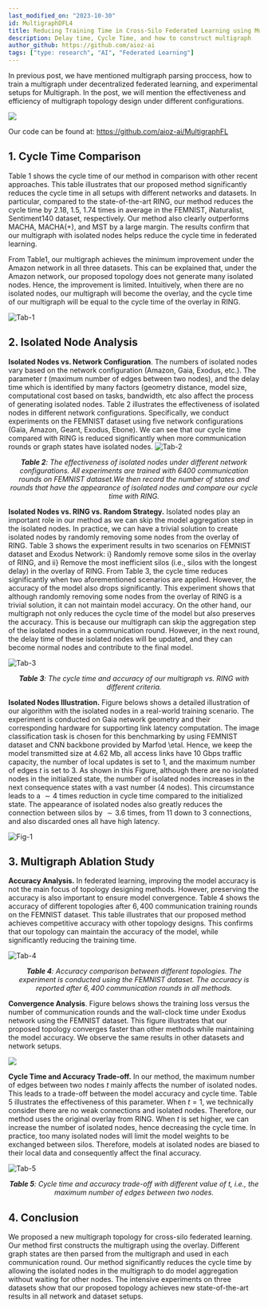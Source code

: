 ```yaml
---
last_modified_on: "2023-10-30"
id: MultigraphDFL4
title: Reducing Training Time in Cross-Silo Federated Learning using Multigraph Topology (Part 4)
description: Delay time, Cycle Time, and how to construct multigraph
author_github: https://github.com/aioz-ai
tags: ["type: research", "AI", "Federated Learning"]
---
```

In previous post, we have mentioned multigraph parsing proccess, how to train a multigraph under decentralized federated learning, and experimental  setups for Multigraph. In the post, we will mention the effectiveness and efficiency of multigraph topology design under different configurations.

![](https://blog.openmined.org/content/images/2021/08/AV-procedure-artboard-1-3-04-1.png)

Our code can be found at: https://github.com/aioz-ai/MultigraphFL
## 1. Cycle Time Comparison

Table 1 shows the cycle time of our method in comparison with other recent approaches. This table illustrates that our proposed method significantly reduces the cycle time in all setups with different networks and datasets. In particular, compared to the state-of-the-art RING, our method reduces the cycle time by $2.18$, $1.5$, $1.74$ times in average in the FEMNIST, iNaturalist, Sentiment140 dataset, respectively. Our method also clearly outperforms MACHA, MACHA(+), and MST by a large margin. The results confirm that our multigraph with isolated nodes helps reduce the cycle time in federated learning.  


From Table1, our multigraph achieves the minimum improvement under the Amazon network in all three datasets. This can be explained that, under the Amazon network, our proposed topology does not generate many isolated nodes. Hence, the improvement is limited. Intuitively, when there are no isolated nodes, our multigraph will become the overlay, and the cycle time of our multigraph will be equal to the cycle time of the overlay in RING.

![Tab-1](https://vision.aioz.io/f/8610cb691da0474889bb/?dl=1)


## 2. Isolated Node Analysis

**Isolated Nodes vs. Network Configuration**. The numbers of isolated nodes vary based on the network configuration (Amazon, Gaia, Exodus, etc.). The parameter $t$ (maximum number of edges between two nodes), and the delay time which is identified by many factors (geometry distance, model size, computational cost based on tasks, bandwidth, etc also affect the process of generating isolated nodes. Table 2 illustrates the effectiveness of isolated nodes in different network configurations. Specifically, we conduct experiments on the FEMNIST dataset using five network configurations (Gaia, Amazon, Geant, Exodus, Ebone). We can see that our cycle time compared with RING is reduced significantly when more communication rounds or graph states have isolated nodes.
![Tab-2](https://vision.aioz.io/f/1718bc572119488eab01/?dl=1)
*<center>**Table 2**: The effectiveness of isolated nodes under different network configurations. All experiments are trained with  6400  communication rounds on FEMNIST dataset.We then record the number of states and rounds that have the appearance of isolated nodes and compare our cycle time with RING.</center>*

**Isolated Nodes vs. RING vs. Random Strategy.** Isolated nodes play an important role in our method as we can skip the model aggregation step in the isolated nodes. In practice, we can have a trivial solution to create isolated nodes by randomly removing some nodes from the overlay of RING. Table 3 shows the experiment results in two scenarios on FEMNIST dataset and Exodus Network: i} Randomly remove some silos in the overlay of RING, and  ii} Remove the most inefficient silos (i.e., silos with the longest delay) in the overlay of RING.  From Table 3, the cycle time reduces significantly when two aforementioned scenarios are applied. However, the accuracy of the model also drops significantly. This experiment shows that although randomly removing some nodes from the overlay of RING is a trivial solution, it can not maintain model accuracy. On the other hand, our multigraph not only reduces the cycle time of the model but also preserves the accuracy. This is because our multigraph can skip the aggregation step of the isolated nodes in a communication round. However, in the next round, the delay time of these isolated nodes will be updated, and they can become normal nodes and contribute to the final model.

![Tab-3](https://vision.aioz.io/f/4c513e90939b4d3c8701/?dl=1)
*<center>**Table 3**: The cycle time and accuracy of our multigraph vs. RING  with different criteria.</center>*


**Isolated Nodes Illustration.** Figure belows shows a detailed illustration of our algorithm with the isolated nodes in a real-world training scenario. The experiment is conducted on Gaia network geometry and their corresponding hardware for supporting link latency computation. The image classification task is chosen for this benchmarking by using FEMNIST dataset and CNN backbone provided by Marfod \etal. Hence, we keep the model transmitted size at $4.62$ Mb, all access links have $10$  Gbps traffic capacity, the number of local updates is set to $1$, and the maximum number of edges $t$ is set to $3$. As shown in this Figure, although there are no isolated nodes in the initialized state, the number of isolated nodes increases in the next consequence states with a vast number (4 nodes). This circumstance leads to a $\sim 4$ times reduction in cycle time compared to the initialized state. The appearance of isolated nodes also greatly reduces the connection between silos by $\sim 3.6$ times, from $11$ down to $3$ connections, and also discarded ones all have high latency. 

![Fig-1](https://vision.aioz.io/f/7f066d28ddc14824b27f/?dl=1)

## 3. Multigraph Ablation Study
**Accuracy Analysis.** In federated learning, improving the model accuracy is not the main focus of topology designing methods. However, preserving the accuracy is also important to ensure model convergence. Table 4 shows the accuracy of different topologies after $6,400$ communication training rounds on the FEMNIST dataset. This table illustrates that our proposed method achieves competitive accuracy with other topology designs. This confirms that our topology can maintain the accuracy of the model, while significantly reducing the training time.

![Tab-4](https://vision.aioz.io/f/e8652c78d99445d2bafc/?dl=1)
*<center>**Table 4**: Accuracy comparison between different topologies. The experiment is conducted using the FEMNIST dataset. The accuracy is reported after $6,400$ communication rounds in all methods.</center>*

**Convergence Analysis**. Figure belows shows the training loss versus the number of communication rounds and the wall-clock time under Exodus network using the FEMNIST dataset. This figure illustrates that our proposed topology converges faster than other methods while maintaining the model accuracy. We observe the same results in other datasets and network setups.


![](https://vision.aioz.io/f/657ace98ac7945669f22/?dl=1)

**Cycle Time and Accuracy Trade-off.** In our method, the maximum number of edges between two nodes $t$ mainly affects the number of isolated nodes. This leads to a trade-off between the model accuracy and cycle time. Table 5 illustrates the effectiveness of this parameter. When $t = 1$, we technically consider there are no weak connections and isolated nodes. Therefore, our method uses the original overlay from RING. When $t$ is set higher, we can increase the number of isolated nodes, hence decreasing the cycle time. In practice, too many isolated nodes will limit the model weights to be exchanged between silos. Therefore, models at isolated nodes are biased to their local data and consequently affect the final accuracy.

![Tab-5](https://vision.aioz.io/f/5a7adf62b7cc4c0a9b48/?dl=1)
*<center>**Table 5**: Cycle time and accuracy trade-off with different value of $t$, i.e., the maximum number of edges between two nodes.</center>*

## 4. Conclusion
We proposed a new multigraph topology for cross-silo federated learning. Our method first constructs the multigraph using the overlay. Different graph states are then parsed from the multigraph and used in each communication round. Our method significantly reduces the cycle time by allowing the isolated nodes in the multigraph to do model aggregation without waiting for other nodes. The intensive experiments on three datasets show that our proposed topology achieves new state-of-the-art results in all network and dataset setups.
